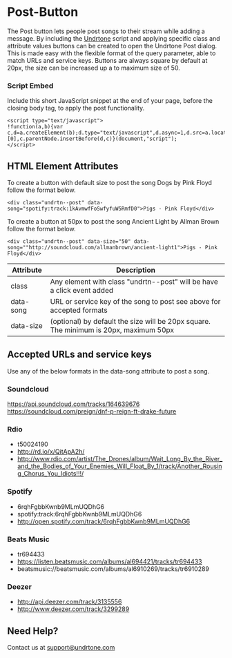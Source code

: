 # Post-Button

The Post button lets people post songs to their stream while adding a message. By including the [Undrtone](www.undrtone.com) script and applying specific class and attribute values buttons can be created to open the Undrtone Post dialog. This is made easy with the flexible format of the query parameter, able to match URLs and service keys. Buttons are always square by default at 20px, the size can be increased up a to maximum size of 50.

### Script Embed

Include this short JavaScript snippet at the end of your page, before the closing body tag, to apply the post functionality.

```
<script type="text/javascript">
!function(a,b){var c,d=a.createElement(b);d.type="text/javascript",d.async=1,d.src=a.location.protocol+"//cdn.undrtone.com/build/buttonpost.min.js",c=a.getElementsByTagName(b)[0],c.parentNode.insertBefore(d,c)}(document,"script");
</script>
```

## HTML Element Attributes

To create a button with default size to post the song Dogs by Pink Floyd follow the format below.

```
<div class="undrtn--post" data-song="spotify:track:1kAvmwfFoSwfyfuW5RmfD0">Pigs - Pink Floyd</div>
```

To create a button at 50px to post the song Ancient Light by Allman Brown follow the format below.

```
<div class="undrtn--post" data-size="50" data-song=""http://soundcloud.com/allmanbrown/ancient-light1">Pigs - Pink Floyd</div>
```

| Attribute | Description
|-----------|------------
|class      | Any element with class "undrtn--post" will be have a click event added
|data-song  | URL or service key of the song to post see above for accepted formats
|data-size  | (optional) by default the size will be 20px square. The minimum is 20px, maximum 50px

## Accepted URLs and service keys

Use any of the below formats in the data-song attribute to post a song.

### Soundcloud

https://api.soundcloud.com/tracks/164639676
https://soundcloud.com/preign/dnf-p-reign-ft-drake-future

### Rdio
* t50024190
* http://rd.io/x/QitApA2h/
* http://www.rdio.com/artist/The_Drones/album/Wait_Long_By_the_River_and_the_Bodies_of_Your_Enemies_Will_Float_By_1/track/Another_Rousing_Chorus_You_Idiots!!!/

### Spotify
* 6rqhFgbbKwnb9MLmUQDhG6
* spotify:track:6rqhFgbbKwnb9MLmUQDhG6
* http://open.spotify.com/track/6rqhFgbbKwnb9MLmUQDhG6

### Beats Music
* tr694433
* https://listen.beatsmusic.com/albums/al694421/tracks/tr694433
* beatsmusic://beatsmusic.com/albums/al6910269/tracks/tr6910289

### Deezer
* http://api.deezer.com/track/3135556
* http://www.deezer.com/track/3299289

## Need Help?

Contact us at support@undrtone.com


